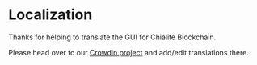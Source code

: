 # Localization

Thanks for helping to translate the GUI for Chialite Blockchain.

Please head over to our [Crowdin project](https://crowdin.com/project/chialite-blockchain/) and add/edit translations there.
